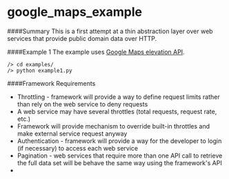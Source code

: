 # google_maps_example

####Summary
This is a first attempt at a thin abstraction layer over web services that provide public domain data over HTTP. 

####Example 1
The example uses [Google Maps elevation API](https://developers.google.com/maps/documentation/elevation/).

```
/> cd examples/
/> python example1.py
```
####Framework Requirements
* Throttling - framework will provide a way to define request limits rather than rely on the web service to deny requests
 * A web service may have several throttles (total requests, request rate, etc.)
 * Framework will provide mechanism to override built-in throttles and make external service request anyway
* Authentication - framework will provide a way for the developer to login (if necessary) to access each web service
* Pagination - web services that require more than one API call to retrieve the full data set will be behave the same way using the framework's API
* 
